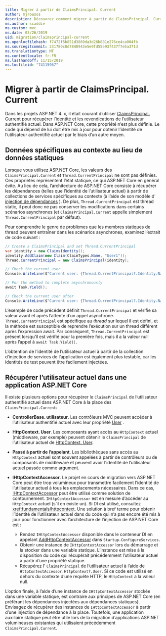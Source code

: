 ```yaml
---
title: Migrer à partir de ClaimsPrincipal. Current
author: mjrousos
description: Découvrez comment migrer à partir de ClaimsPrincipal. Current pour récupérer l’identité et les revendications de l’utilisateur authentifié actuel dans ASP.NET Core.
ms.author: scaddie
ms.custom: mvc
ms.date: 03/26/2019
uid: migration/claimsprincipal-current
ms.openlocfilehash: f7472f5b851d3869da3d26b881e276ce4ca004fb
ms.sourcegitcommit: 231780c8d7848943e5e9fd55e93f437f7e5a371d
ms.translationtype: MT
ms.contentlocale: fr-FR
ms.lasthandoff: 11/15/2019
ms.locfileid: "74115967"
---
```

# <a name="migrate-from-claimsprincipalcurrent"></a>Migrer à partir de ClaimsPrincipal. Current

Dans les projets ASP.NET 4. x, il était courant d’utiliser [ClaimsPrincipal. Current](/dotnet/api/system.security.claims.claimsprincipal.current) pour récupérer l’identité et les revendications de l’utilisateur authentifié actuel. Dans ASP.NET Core, cette propriété n’est plus définie. Le code qui dépend de lui doit être mis à jour pour obtenir l’identité de l’utilisateur authentifié actuel par le biais d’un autre moyen.

## <a name="context-specific-data-instead-of-static-data"></a>Données spécifiques au contexte au lieu de données statiques

Lorsque vous utilisez ASP.NET Core, les valeurs des `ClaimsPrincipal.Current` et `Thread.CurrentPrincipal` ne sont pas définies. Ces propriétés représentent l’état statique, ce qui ASP.NET Core en général évite. Au lieu de cela, l’architecture de ASP.NET Core consiste à récupérer les dépendances (telles que l’identité de l’utilisateur actuel) à partir de collections de services spécifiques au contexte (à l’aide de son modèle d' [injection de dépendances](xref:fundamentals/dependency-injection) ). De plus, `Thread.CurrentPrincipal` est thread static, il peut donc ne pas conserver les modifications dans certains scénarios asynchrones (et `ClaimsPrincipal.Current` appelle simplement `Thread.CurrentPrincipal` par défaut).

Pour comprendre le genre de problèmes que les membres statiques de thread peuvent entraîner dans les scénarios asynchrones, examinez l’extrait de code suivant :

```csharp
// Create a ClaimsPrincipal and set Thread.CurrentPrincipal
var identity = new ClaimsIdentity();
identity.AddClaim(new Claim(ClaimTypes.Name, "User1"));
Thread.CurrentPrincipal = new ClaimsPrincipal(identity);

// Check the current user
Console.WriteLine($"Current user: {Thread.CurrentPrincipal?.Identity.Name}");

// For the method to complete asynchronously
await Task.Yield();

// Check the current user after
Console.WriteLine($"Current user: {Thread.CurrentPrincipal?.Identity.Name}");
```

L’exemple de code précédent définit `Thread.CurrentPrincipal` et vérifie sa valeur avant et après l’attente d’un appel asynchrone. `Thread.CurrentPrincipal` est spécifique au *thread* sur lequel il est défini, et la méthode est susceptible de reprendre l’exécution sur un thread différent après l’expression await. Par conséquent, `Thread.CurrentPrincipal` est présent lorsqu’il est vérifié pour la première fois, mais il a la valeur null après l’appel à `await Task.Yield()`.

L’obtention de l’identité de l’utilisateur actuel à partir de la collection d’injection de services de l’application est également plus testable, car les identités de test peuvent être facilement injectées.

## <a name="retrieve-the-current-user-in-an-aspnet-core-app"></a>Récupérer l’utilisateur actuel dans une application ASP.NET Core

Il existe plusieurs options pour récupérer le `ClaimsPrincipal` de l’utilisateur authentifié actuel dans ASP.NET Core à la place des `ClaimsPrincipal.Current`:

* **ControllerBase. utilisateur**. Les contrôleurs MVC peuvent accéder à l’utilisateur authentifié actuel avec leur propriété [User](/dotnet/api/microsoft.aspnetcore.mvc.controllerbase.user) .
* **HttpContext. User**. Les composants ayant accès au `HttpContext` actuel (middleware, par exemple) peuvent obtenir le `ClaimsPrincipal` de l’utilisateur actuel de [HttpContext. User](/dotnet/api/microsoft.aspnetcore.http.httpcontext.user).
* **Passé à partir de l’appelant**. Les bibliothèques sans accès au `HttpContext` actuel sont souvent appelées à partir de contrôleurs ou de composants de middleware et peuvent avoir l’identité de l’utilisateur actuel passée comme argument.
* **IHttpContextAccessor**. Le projet en cours de migration vers ASP.NET Core peut être trop volumineux pour transmettre facilement l’identité de l’utilisateur actuel à tous les emplacements nécessaires. Dans ce cas, [IHttpContextAccessor](/dotnet/api/microsoft.aspnetcore.http.ihttpcontextaccessor) peut être utilisé comme solution de contournement. `IHttpContextAccessor` est en mesure d’accéder au `HttpContext` actuel (s’il en existe un). Si DI est utilisé, consultez <xref:fundamentals/httpcontext>. Une solution à bref terme pour obtenir l’identité de l’utilisateur actuel dans du code qui n’a pas encore été mis à jour pour fonctionner avec l’architecture de l’injection de ASP.NET Core est :

  * Rendez `IHttpContextAccessor` disponible dans le conteneur DI en appelant [AddHttpContextAccessor](https://github.com/aspnet/Hosting/issues/793) dans `Startup.ConfigureServices`.
  * Obtenir une instance de `IHttpContextAccessor` lors du démarrage et la stocker dans une variable statique. L’instance est mise à la disposition du code qui récupérait précédemment l’utilisateur actuel à partir d’une propriété statique.
  * Récupérez l' `ClaimsPrincipal` de l’utilisateur actuel à l’aide de `HttpContextAccessor.HttpContext?.User`. Si ce code est utilisé en dehors du contexte d’une requête HTTP, le `HttpContext` a la valeur null.

L’option finale, à l’aide d’une instance de `IHttpContextAccessor` stockée dans une variable statique, est contraire aux principes de ASP.NET Core (en préférant les dépendances injectées aux dépendances statiques). Envisagez de récupérer des instances de `IHttpContextAccessor` à partir d’une injection de dépendance à la place. Toutefois, une application auxiliaire statique peut être utile lors de la migration d’applications ASP.NET volumineuses existantes qui utilisaient précédemment `ClaimsPrincipal.Current`.
